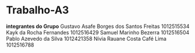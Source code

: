# Trabalho-A3
__integrantes do Grupo__ 
Gustavo Asafe Borges dos Santos Freitas 1012515534
Kayk da Rocha Fernandes 1012516429
Samuel Marinho Bezerra 1012516504
Pablo Azevedo da Silva 1012421358
Nívia Rauane Costa Café Lima 1012516788





